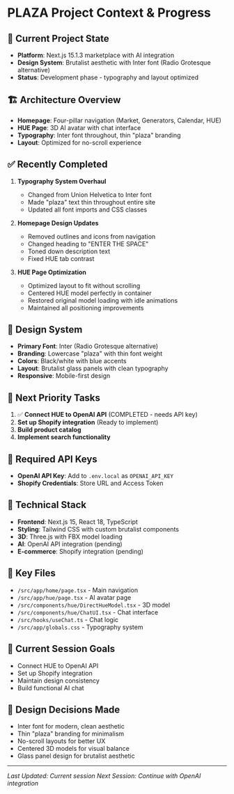 # PLAZA Project Context & Progress

## 🎯 **Current Project State**
- **Platform**: Next.js 15.1.3 marketplace with AI integration
- **Design System**: Brutalist aesthetic with Inter font (Radio Grotesque alternative)
- **Status**: Development phase - typography and layout optimized

## 🏗️ **Architecture Overview**
- **Homepage**: Four-pillar navigation (Market, Generators, Calendar, HUE)
- **HUE Page**: 3D AI avatar with chat interface
- **Typography**: Inter font throughout, thin "plaza" branding
- **Layout**: Optimized for no-scroll experience

## ✅ **Recently Completed**
1. **Typography System Overhaul**
   - Changed from Union Helvetica to Inter font
   - Made "plaza" text thin throughout entire site
   - Updated all font imports and CSS classes

2. **Homepage Design Updates**
   - Removed outlines and icons from navigation
   - Changed heading to "ENTER THE SPACE"
   - Toned down description text
   - Fixed HUE tab contrast

3. **HUE Page Optimization**
   - Optimized layout to fit without scrolling
   - Centered HUE model perfectly in container
   - Restored original model loading with idle animations
   - Maintained all positioning improvements

## 🎨 **Design System**
- **Primary Font**: Inter (Radio Grotesque alternative)
- **Branding**: Lowercase "plaza" with thin font weight
- **Colors**: Black/white with blue accents
- **Layout**: Brutalist glass panels with clean typography
- **Responsive**: Mobile-first design

## 🚧 **Next Priority Tasks**
1. ✅ **Connect HUE to OpenAI API** (COMPLETED - needs API key)
2. **Set up Shopify integration** (Ready to implement)
3. **Build product catalog**
4. **Implement search functionality**

## 🔑 **Required API Keys**
- **OpenAI API Key**: Add to `.env.local` as `OPENAI_API_KEY`
- **Shopify Credentials**: Store URL and Access Token

## 🔧 **Technical Stack**
- **Frontend**: Next.js 15, React 18, TypeScript
- **Styling**: Tailwind CSS with custom brutalist components
- **3D**: Three.js with FBX model loading
- **AI**: OpenAI API integration (pending)
- **E-commerce**: Shopify integration (pending)

## 📁 **Key Files**
- `/src/app/home/page.tsx` - Main navigation
- `/src/app/hue/page.tsx` - AI avatar page
- `/src/components/hue/DirectHueModel.tsx` - 3D model
- `/src/components/hue/ChatUI.tsx` - Chat interface
- `/src/hooks/useChat.ts` - Chat logic
- `/src/app/globals.css` - Typography system

## 🎯 **Current Session Goals**
- Connect HUE to OpenAI API
- Set up Shopify integration
- Maintain design consistency
- Build functional AI chat

## 📝 **Design Decisions Made**
- Inter font for modern, clean aesthetic
- Thin "plaza" branding for minimalism
- No-scroll layouts for better UX
- Centered 3D models for visual balance
- Glass panel design for brutalist aesthetic

---
*Last Updated: Current session*
*Next Session: Continue with OpenAI integration*
